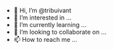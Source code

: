 - 👋 Hi, I’m @tribuivant
- 👀 I’m interested in ...
- 🌱 I’m currently learning ...
- 💞️ I’m looking to collaborate on ...
- 📫 How to reach me ...

<!---
tribuivant/tribuivant is a ✨ special ✨ repository because its `README.md` (this file) appears on your GitHub profile.
You can click the Preview link to take a look at your changes.
--->
